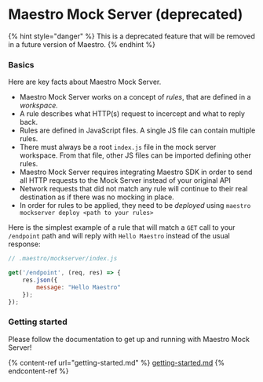 # Maestro Mock Server (deprecated)

{% hint style="danger" %}
This is a deprecated feature that will be removed in a future version of Maestro.
{% endhint %}

### Basics

Here are key facts about Maestro Mock Server.

* Maestro Mock Server works on a concept of _rules_, that are defined in a _workspace._
* A rule describes what HTTP(s) request to incercept and what to reply back.&#x20;
* Rules are defined in JavaScript files. A single JS file can contain multiple rules.
* There must always be a root `index.js` file in the mock server workspace. From that file, other JS files can be imported defining other rules.
* Maestro Mock Server requires integrating Maestro SDK in order to send all HTTP requests to the Mock Server instead of your original API
* Network requests that did not match any rule will continue to their real destination as if there was no mocking in place.
* In order for rules to be applied, they need to be _deployed_ using `maestro mockserver deploy <path to your rules>`

Here is the simplest example of a rule that will match a `GET` call to your `/endpoint` path and will reply with `Hello Maestro` instead of the usual response:

```javascript
// .maestro/mockserver/index.js

get('/endpoint', (req, res) => {
    res.json({
        message: "Hello Maestro"
    });
});
```

### Getting started

Please follow the documentation to get up and running with Maestro Mock Server!

{% content-ref url="getting-started.md" %}
[getting-started.md](getting-started.md)
{% endcontent-ref %}
